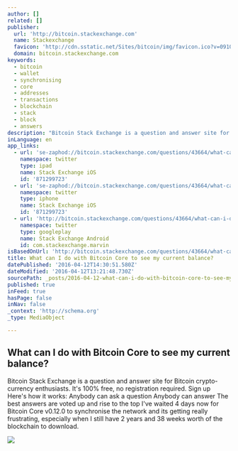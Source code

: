 ```yaml
---
author: []
related: []
publisher:
  url: 'http://bitcoin.stackexchange.com'
  name: Stackexchange
  favicon: 'http://cdn.sstatic.net/Sites/bitcoin/img/favicon.ico?v=0910168c5c65'
  domain: bitcoin.stackexchange.com
keywords:
  - bitcoin
  - wallet
  - synchronising
  - core
  - addresses
  - transactions
  - blockchain
  - stack
  - block
  - answers
description: "Bitcoin Stack Exchange is a question and answer site for Bitcoin crypto-currency enthusiasts. It's 100% free, no registration required. Sign up Here's how it works: Anybody can ask a question Anybody can answer The best answers are voted up and rise to the top I've waited 4 days now for Bitcoin Core v0.12.0 to synchronise the network and its getting really frustrating, especially when I still have 2 years and 38 weeks worth of the blockchain to download."
inLanguage: en
app_links:
  - url: 'se-zaphod://bitcoin.stackexchange.com/questions/43664/what-can-i-do-with-bitcoin-core-to-see-my-current-balance'
    namespace: twitter
    type: ipad
    name: Stack Exchange iOS
    id: '871299723'
  - url: 'se-zaphod://bitcoin.stackexchange.com/questions/43664/what-can-i-do-with-bitcoin-core-to-see-my-current-balance'
    namespace: twitter
    type: iphone
    name: Stack Exchange iOS
    id: '871299723'
  - url: 'http://bitcoin.stackexchange.com/questions/43664/what-can-i-do-with-bitcoin-core-to-see-my-current-balance'
    namespace: twitter
    type: googleplay
    name: Stack Exchange Android
    id: com.stackexchange.marvin
isBasedOnUrl: 'http://bitcoin.stackexchange.com/questions/43664/what-can-i-do-with-bitcoin-core-to-see-my-current-balance'
title: What can I do with Bitcoin Core to see my current balance?
datePublished: '2016-04-12T14:30:51.580Z'
dateModified: '2016-04-12T13:21:48.730Z'
sourcePath: _posts/2016-04-12-what-can-i-do-with-bitcoin-core-to-see-my-current-balance.md
published: true
inFeed: true
hasPage: false
inNav: false
_context: 'http://schema.org'
_type: MediaObject

---
```

<article style=""><h1>What can I do with Bitcoin Core to see my current balance?</h1><p>Bitcoin Stack Exchange is a question and answer site for Bitcoin crypto-currency enthusiasts. It's 100% free, no registration required. Sign up Here's how it works: Anybody can ask a question Anybody can answer The best answers are voted up and rise to the top I've waited 4 days now for Bitcoin Core v0.12.0 to synchronise the network and its getting really frustrating, especially when I still have 2 years and 38 weeks worth of the blockchain to download.</p><img src="http://cdn.sstatic.net/Sites/bitcoin/img/apple-touch-icon.png?v=a43e5a337e6b&amp;a" /></article>